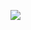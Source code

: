 ![](https://github-readme-stats.vercel.app/api?username=Qadeer1813&show_icons=true&bg_color=00000000)



